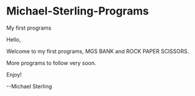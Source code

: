 # Michael-Sterling-Programs
My first programs


Hello, 

Welcome to my first programs, MGS BANK and ROCK PAPER SCISSORS. 

More programs to follow very soon.

Enjoy! 

--Michael Sterling